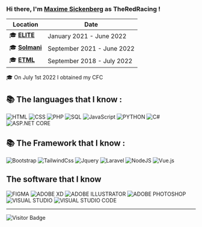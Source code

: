 ### Hi there, I'm [Maxime Sickenberg](https://msickenberg.ch) as TheRedRacing !

| Location | Date |
| ----------- | ----------- |
|🎓 [**ELITE**](https://www.elitebeds.ch/en/) | January 2021 - June 2022|
|🎓 [**Solmani**](https://solmani.ch/) | September 2021 - June 2022 |
|🎓 [**ETML**](https://www.etml.ch/) | September 2018 - July 2022|

🎓 On July 1st 2022 I obtained my CFC

## 📚 The languages that I know :
  
![HTML](https://img.shields.io/badge/-HTML-E34F26?style=for-the-badge&logo=HTML5&logoColor=white)
![CSS](https://img.shields.io/badge/-CSS-1572B6?style=for-the-badge&logo=CSS3&logoColor=white)
![PHP](https://img.shields.io/badge/-PHP-777BB4?style=for-the-badge&logo=PHP&logoColor=white)
![SQL](https://img.shields.io/badge/-SQL-4479A1?style=for-the-badge&logo=MySQL&logoColor=white)
![JavaScript](https://img.shields.io/badge/-JavaScript-F7DF1E?style=for-the-badge&logo=JavaScript&logoColor=white)
![PYTHON](https://img.shields.io/badge/-PYTHON-f7c93e?style=for-the-badge&logo=PYTHON&logoColor=white)
![C#](https://img.shields.io/badge/-c%20sharp-239120?style=for-the-badge&logo=c%20sharp&logoColor=white)
![ASP.NET CORE](https://img.shields.io/badge/-ASP.NET-512BD4?style=for-the-badge&logo=.net&logoColor=white)
## 📚 The Framework that I know :

![Bootstrap](https://img.shields.io/badge/-Bootstrap-563D7C?style=for-the-badge&logo=bootstrap&logoColor=white)
![TailwindCss](https://img.shields.io/badge/-TailwindCss-38B2AC?style=for-the-badge&logo=tailwind-css&logoColor=white)
![Jquery](https://img.shields.io/badge/-Jquery-0769AD?style=for-the-badge&logo=Jquery&logoColor=white)
![Laravel](https://img.shields.io/badge/-Laravel-f71f0e?style=for-the-badge&logo=Laravel&logoColor=white)
![NodeJS](https://img.shields.io/badge/-Node.js-339933?style=for-the-badge&logo=Node.js&logoColor=white)
![Vue.js](https://img.shields.io/badge/-Vue.js-4FC08D?style=for-the-badge&logo=Vue.js&logoColor=white)

## The software that I know
![FIGMA](https://img.shields.io/badge/-FIGMA-F24E1E?style=for-the-badge&logo=FIGMA&logoColor=white)
![ADOBE XD](https://img.shields.io/badge/-ADOBE%20XD-FF61F6?style=for-the-badge&logo=ADOBE%20XD&logoColor=white)
![ADOBE ILLUSTRATOR](https://img.shields.io/badge/-ADOBE%20ILLUSTRATOR-FF9A00?style=for-the-badge&logo=ADOBE%20XD&logoColor=white)
![ADOBE PHOTOSHOP](https://img.shields.io/badge/-ADOBE%20PHOTOSHOP-31A8FF?style=for-the-badge&logo=ADOBE%20XD&logoColor=white)
![VISUAL STUDIO](https://img.shields.io/badge/-VISUAL%20STUDIO-5C2D91?style=for-the-badge&logo=VISUAL%20STUDIO&logoColor=white)
![VISUAL STUDIO CODE](https://img.shields.io/badge/-VISUAL%20STUDIO%20CODE-007ACC?style=for-the-badge&logo=VISUAL%20STUDIO%20CODE&logoColor=white)
<hr>

![Visitor Badge](https://visitor-badge.laobi.icu/badge?page_id=TheRedRacing)
<!--**TheRedRacing/TheRedRacing** is a ✨ _special_ ✨ repository because its `README.md` (this file) appears on your GitHub profile.-->
